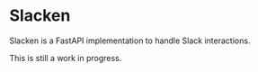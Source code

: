 # Slacken

Slacken is a FastAPI implementation to handle Slack interactions.  

This is still a work in progress.
